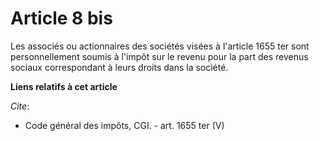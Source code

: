 # Article 8 bis

Les associés ou actionnaires des sociétés visées à l'article 1655 ter sont personnellement soumis à l'impôt sur le revenu
pour la part des revenus sociaux correspondant à leurs droits dans la société.

**Liens relatifs à cet article**

_Cite_:

  - Code général des impôts, CGI. - art. 1655 ter (V)
